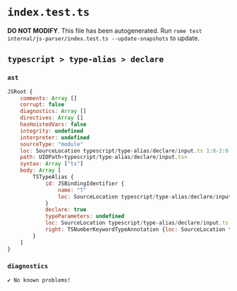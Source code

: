 # `index.test.ts`

**DO NOT MODIFY**. This file has been autogenerated. Run `rome test internal/js-parser/index.test.ts --update-snapshots` to update.

## `typescript > type-alias > declare`

### `ast`

```javascript
JSRoot {
	comments: Array []
	corrupt: false
	diagnostics: Array []
	directives: Array []
	hasHoistedVars: false
	integrity: undefined
	interpreter: undefined
	sourceType: "module"
	loc: SourceLocation typescript/type-alias/declare/input.ts 1:0-2:0
	path: UIDPath<typescript/type-alias/declare/input.ts>
	syntax: Array ["ts"]
	body: Array [
		TSTypeAlias {
			id: JSBindingIdentifier {
				name: "T"
				loc: SourceLocation typescript/type-alias/declare/input.ts 1:13-1:14 (T)
			}
			declare: true
			typeParameters: undefined
			loc: SourceLocation typescript/type-alias/declare/input.ts 1:0-1:24
			right: TSNumberKeywordTypeAnnotation {loc: SourceLocation typescript/type-alias/declare/input.ts 1:17-1:23}
		}
	]
}
```

### `diagnostics`

```
✔ No known problems!

```
